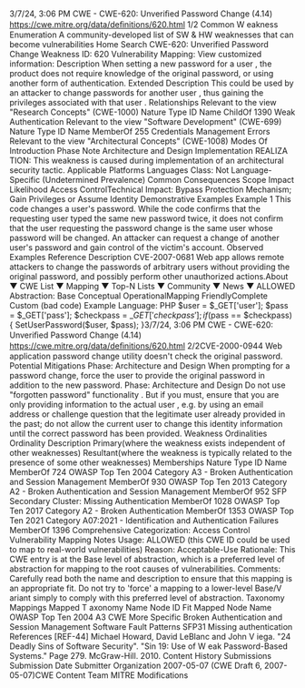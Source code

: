 3/7/24, 3:06 PM CWE - CWE-620: Unveriﬁed Password Change (4.14)
https://cwe.mitre.org/data/deﬁnitions/620.html 1/2
Common W eakness Enumeration
A community-developed list of SW & HW weaknesses that can become
vulnerabilities
Home Search
CWE-620: Unverified Password Change
Weakness ID: 620
Vulnerability Mapping: 
View customized information:
 Description
When setting a new password for a user , the product does not require knowledge of the original password, or using another form of
authentication.
 Extended Description
This could be used by an attacker to change passwords for another user , thus gaining the privileges associated with that user .
 Relationships
 Relevant to the view "Research Concepts" (CWE-1000)
Nature Type ID Name
ChildOf 1390 Weak Authentication
 Relevant to the view "Software Development" (CWE-699)
Nature Type ID Name
MemberOf 255 Credentials Management Errors
 Relevant to the view "Architectural Concepts" (CWE-1008)
 Modes Of Introduction
Phase Note
Architecture and Design
Implementation REALIZA TION: This weakness is caused during implementation of an architectural security tactic.
 Applicable Platforms
Languages
Class: Not Language-Specific (Undetermined Prevalence)
 Common Consequences
Scope Impact Likelihood
Access ControlTechnical Impact: Bypass Protection Mechanism; Gain Privileges or Assume Identity
 Demonstrative Examples
Example 1
This code changes a user's password.
While the code confirms that the requesting user typed the same new password twice, it does not confirm that the user requesting the
password change is the same user whose password will be changed. An attacker can request a change of another user's password
and gain control of the victim's account.
 Observed Examples
Reference Description
CVE-2007-0681 Web app allows remote attackers to change the passwords of arbitrary users without providing the
original password, and possibly perform other unauthorized actions.About ▼ CWE List ▼ Mapping ▼ Top-N Lists ▼ Community ▼ News ▼
ALLOWED
Abstraction: Base
Conceptual OperationalMapping
FriendlyComplete Custom
(bad code) Example Language: PHP 
$user = $\_GET['user'];
$pass = $\_GET['pass'];
$checkpass = $\_GET['checkpass'];
if ($pass == $checkpass) {
SetUserPassword($user, $pass);
}3/7/24, 3:06 PM CWE - CWE-620: Unveriﬁed Password Change (4.14)
https://cwe.mitre.org/data/deﬁnitions/620.html 2/2CVE-2000-0944 Web application password change utility doesn't check the original password.
 Potential Mitigations
Phase: Architecture and Design
When prompting for a password change, force the user to provide the original password in addition to the new password.
Phase: Architecture and Design
Do not use "forgotten password" functionality . But if you must, ensure that you are only providing information to the actual user ,
e.g. by using an email address or challenge question that the legitimate user already provided in the past; do not allow the
current user to change this identity information until the correct password has been provided.
 Weakness Ordinalities
Ordinality Description
Primary(where the weakness exists independent of other weaknesses)
Resultant(where the weakness is typically related to the presence of some other weaknesses)
 Memberships
Nature Type ID Name
MemberOf 724 OWASP Top Ten 2004 Category A3 - Broken Authentication and Session Management
MemberOf 930 OWASP Top Ten 2013 Category A2 - Broken Authentication and Session Management
MemberOf 952 SFP Secondary Cluster: Missing Authentication
MemberOf 1028 OWASP Top Ten 2017 Category A2 - Broken Authentication
MemberOf 1353 OWASP Top Ten 2021 Category A07:2021 - Identification and Authentication Failures
MemberOf 1396 Comprehensive Categorization: Access Control
 Vulnerability Mapping Notes
Usage: ALLOWED (this CWE ID could be used to map to real-world vulnerabilities)
Reason: Acceptable-Use
Rationale:
This CWE entry is at the Base level of abstraction, which is a preferred level of abstraction for mapping to the root causes of
vulnerabilities.
Comments:
Carefully read both the name and description to ensure that this mapping is an appropriate fit. Do not try to 'force' a mapping to a
lower-level Base/V ariant simply to comply with this preferred level of abstraction.
 Taxonomy Mappings
Mapped T axonomy Name Node ID Fit Mapped Node Name
OWASP Top Ten 2004 A3 CWE More Specific Broken Authentication and Session Management
Software Fault Patterns SFP31 Missing authentication
 References
[REF-44] Michael Howard, David LeBlanc and John V iega. "24 Deadly Sins of Software Security". "Sin 19: Use of W eak
Password-Based Systems." Page 279. McGraw-Hill. 2010.
 Content History
 Submissions
Submission Date Submitter Organization
2007-05-07
(CWE Draft 6, 2007-05-07)CWE Content Team MITRE
 Modifications
